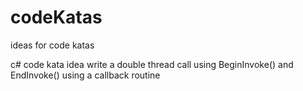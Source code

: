 # codeKatas
ideas for code katas

c# code kata idea
  write a double thread call using BeginInvoke() and EndInvoke() using a callback routine
